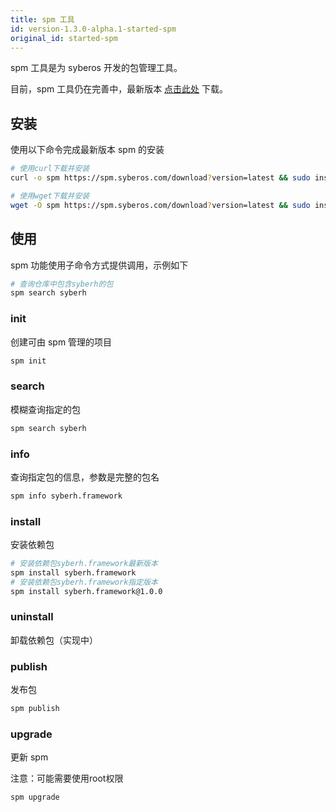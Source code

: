```yaml
---
title: spm 工具
id: version-1.3.0-alpha.1-started-spm
original_id: started-spm
---
```


spm 工具是为 syberos 开发的包管理工具。

目前，spm 工具仍在完善中，最新版本 [点击此处](https://spm.syberos.com/download?version=latest) 下载。

## 安装

使用以下命令完成最新版本 spm 的安装

```bash
# 使用curl下载并安装
curl -o spm https://spm.syberos.com/download?version=latest && sudo install -m 755 ./spm /usr/local/bin/

# 使用wget下载并安装
wget -O spm https://spm.syberos.com/download?version=latest && sudo install -m 755 ./spm /usr/local/bin/
```

## 使用

spm 功能使用子命令方式提供调用，示例如下

```bash
# 查询仓库中包含syberh的包
spm search syberh
```

### init

创建可由 spm 管理的项目

```bash
spm init
```

### search

模糊查询指定的包

```bash
spm search syberh
```

### info

查询指定包的信息，参数是完整的包名

```bash
spm info syberh.framework
```

### install

安装依赖包

```bash
# 安装依赖包syberh.framework最新版本
spm install syberh.framework
# 安装依赖包syberh.framework指定版本
spm install syberh.framework@1.0.0
```

### uninstall

卸载依赖包（实现中）

### publish

发布包

```bash
spm publish
```

### upgrade

更新 spm

注意：可能需要使用root权限

```bash
spm upgrade
```
